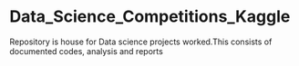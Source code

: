 # Data_Science_Competitions_Kaggle

Repository is house for Data science projects worked.This consists of documented codes, analysis and reports

